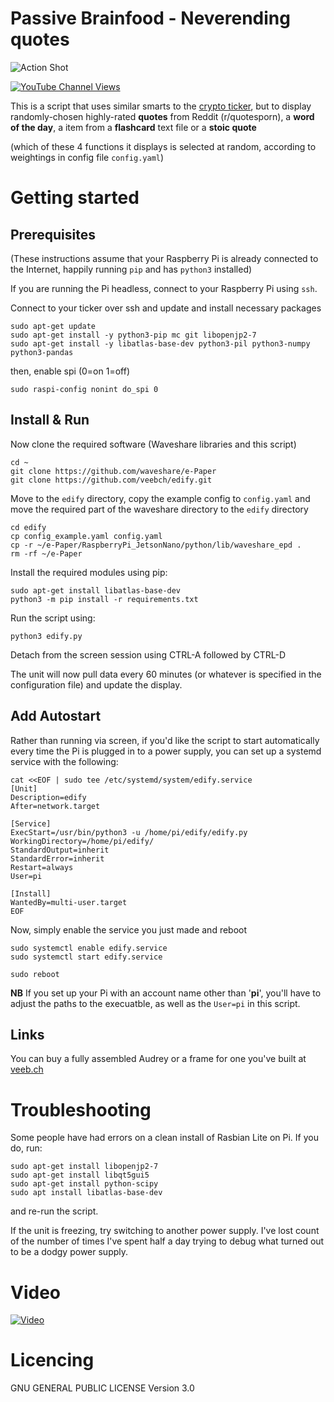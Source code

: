 # Passive Brainfood - Neverending quotes

![Action Shot](/images/thequote.png)

[![YouTube Channel Views](https://img.shields.io/youtube/channel/views/UCz5BOU9J9pB_O0B8-rDjCWQ?label=YouTube&style=social)](https://www.youtube.com/channel/UCz5BOU9J9pB_O0B8-rDjCWQ)

This is a script that uses similar smarts to the [crypto ticker](https://github.com/llvllch/btcticker), but to display randomly-chosen highly-rated **quotes** from Reddit (r/quotesporn), a **word of the day**, a item from a **flashcard** text file or a **stoic quote** 

(which of these 4 functions it displays is selected at random, according to weightings in config file `config.yaml`)

# Getting started
## Prerequisites

(These instructions assume that your Raspberry Pi is already connected to the Internet, happily running `pip` and has `python3` installed)

If you are running the Pi headless, connect to your Raspberry Pi using `ssh`.

Connect to your ticker over ssh and update and install necessary packages

```
sudo apt-get update
sudo apt-get install -y python3-pip mc git libopenjp2-7
sudo apt-get install -y libatlas-base-dev python3-pil python3-numpy python3-pandas
```

then, enable spi (0=on 1=off)

```
sudo raspi-config nonint do_spi 0
```

## Install & Run

Now clone the required software (Waveshare libraries and this script)

```
cd ~
git clone https://github.com/waveshare/e-Paper
git clone https://github.com/veebch/edify.git
```
Move to the `edify` directory, copy the example config to `config.yaml` and move the required part of the waveshare directory to the `edify` directory
```
cd edify
cp config_example.yaml config.yaml
cp -r ~/e-Paper/RaspberryPi_JetsonNano/python/lib/waveshare_epd .
rm -rf ~/e-Paper
```

Install the required modules using pip:

```
sudo apt-get install libatlas-base-dev
python3 -m pip install -r requirements.txt
```

Run the script using:

```python3 edify.py```

Detach from the screen session using CTRL-A followed by CTRL-D

The unit will now pull data every 60 minutes (or whatever is specified in the configuration file) and update the display.

## Add Autostart

Rather than running via screen, if you'd like the script to start automatically every time the Pi is plugged in to a power supply, you can set up a systemd service with the following:

```
cat <<EOF | sudo tee /etc/systemd/system/edify.service
[Unit]
Description=edify
After=network.target

[Service]
ExecStart=/usr/bin/python3 -u /home/pi/edify/edify.py
WorkingDirectory=/home/pi/edify/
StandardOutput=inherit
StandardError=inherit
Restart=always
User=pi

[Install]
WantedBy=multi-user.target
EOF
```
Now, simply enable the service you just made and reboot
```  
sudo systemctl enable edify.service
sudo systemctl start edify.service

sudo reboot
```
**NB** If you set up your Pi with an account name other than '**pi**', you'll have to adjust the paths to the execuatble, as well as the `User=pi` in this script.

## Links

You can buy a fully assembled Audrey or a frame for one you've built at [veeb.ch](https://www.veeb.ch/store/p/neverending-quotes)


# Troubleshooting

Some people have had errors on a clean install of Rasbian Lite on Pi. If you do, run:

```
sudo apt-get install libopenjp2-7
sudo apt-get install libqt5gui5
sudo apt-get install python-scipy
sudo apt install libatlas-base-dev
```

and re-run the script.

If the unit is freezing, try switching to another power supply. I've lost count of the number of times I've spent half a day trying to debug what turned out to be a dodgy power supply.

# Video

[![Video](/images/thumbnail.png)](https://www.youtube.com/watch?v=ohNxkvnCpE8)

# Licencing

GNU GENERAL PUBLIC LICENSE Version 3.0
